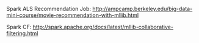 Spark ALS Recommendation Job:
    http://ampcamp.berkeley.edu/big-data-mini-course/movie-recommendation-with-mllib.html

Spark CF:
    http://spark.apache.org/docs/latest/mllib-collaborative-filtering.html

